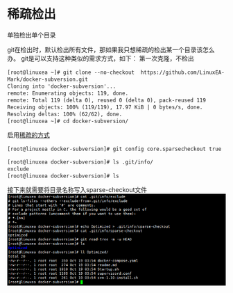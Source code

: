 # 稀疏检出

单独检出单个目录

git在检出时，默认检出所有文件，那如果我只想稀疏的检出某一个目录该怎么办。
git是可以支持这种类似的需求方式，如下：
第一次克隆，不检出

```
[root@linuxea ~]# git clone --no-checkout  https://github.com/LinuxEA-Mark/docker-subversion.git
Cloning into 'docker-subversion'...
remote: Enumerating objects: 119, done.
remote: Total 119 (delta 0), reused 0 (delta 0), pack-reused 119
Receiving objects: 100% (119/119), 17.97 KiB | 0 bytes/s, done.
Resolving deltas: 100% (62/62), done.
[root@linuxea ~]# cd docker-subversion/
```
启用[稀疏的方式](https://git-scm.com/docs/git-read-tree#_sparse_checkout)
```
[root@linuxea docker-subversion]# git config core.sparsecheckout true
```
```
[root@linuxea docker-subversion]# ls .git/info/
exclude
[root@linuxea docker-subversion]# ls
```
接下来就需要将目录名称写入sparse-checkout文件
![git.png](img/gitinfo-exclude.png)